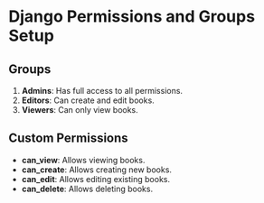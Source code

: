 # Django Permissions and Groups Setup

## Groups
1. **Admins**: Has full access to all permissions.
2. **Editors**: Can create and edit books.
3. **Viewers**: Can only view books.

## Custom Permissions
- **can_view**: Allows viewing books.
- **can_create**: Allows creating new books.
- **can_edit**: Allows editing existing books.
- **can_delete**: Allows deleting books.
